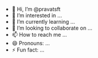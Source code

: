- 👋 Hi, I’m @pravatsft
- 👀 I’m interested in ...
- 🌱 I’m currently learning ...
- 💞️ I’m looking to collaborate on ...
- 📫 How to reach me ...
- 😄 Pronouns: ...
- ⚡ Fun fact: ...

<!---
pravatsft/pravatsft is a ✨ special ✨ repository because its `README.md` (this file) appears on your GitHub profile.
You can click the Preview link to take a look at your changes.
--->
